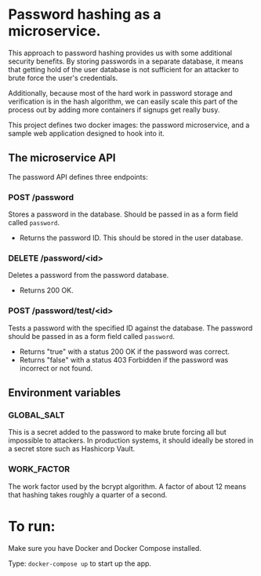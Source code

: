 Password hashing as a microservice.
===================================
This approach to password hashing provides us with some additional security benefits.
By storing passwords in a separate database, it means that getting hold of the user
database is not sufficient for an attacker to brute force the user's credentials.

Additionally, because most of the hard work in password storage and verification is in
the hash algorithm, we can easily scale this part of the process out by adding more
containers if signups get really busy.

This project defines two docker images: the password microservice, and a sample
web application designed to hook into it.

The microservice API
--------------------
The password API defines three endpoints:

### POST /password

Stores a password in the database. Should be passed in as a form field called `password`.

 * Returns the password ID. This should be stored in the user database.

### DELETE /password/\<id\>

Deletes a password from the password database.

 * Returns 200 OK.

### POST /password/test/\<id\>

Tests a password with the specified ID against the database.
The password should be passed in as a form field called `password`.

 * Returns "true" with a status 200 OK if the password was correct.
 * Returns "false" with a status 403 Forbidden if the password was incorrect
   or not found.

Environment variables
---------------------

### GLOBAL_SALT

This is a secret added to the password to make brute forcing all but impossible to attackers.
In production systems, it should ideally be stored in a secret store such as Hashicorp Vault.

### WORK_FACTOR

The work factor used by the bcrypt algorithm. A factor of about 12 means that hashing takes
roughly a quarter of a second.

To run:
=======

Make sure you have Docker and Docker Compose installed.

Type: `docker-compose up` to start up the app.